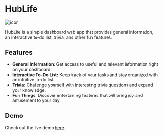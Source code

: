 # HubLife

![icon](https://github.com/JaanLavaerts/HubLife/assets/71444090/27371a8f-2efd-4b8d-8af9-86ec9b2c07ce)

HubLife is a simple dashboard web app that provides general information, an interactive to-do list, trivia, and other fun features.

## Features

- **General Information:** Get access to useful and relevant information right on your dashboard.
- **Interactive To-Do List:** Keep track of your tasks and stay organized with an intuitive to-do list.
- **Trivia:** Challenge yourself with interesting trivia questions and expand your knowledge.
- **Fun Things:** Discover entertaining features that will bring joy and amusement to your day.

## Demo

Check out the live demo [here](https://hublife.netlify.app/).
